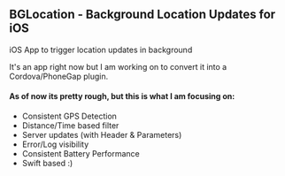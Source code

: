 ## BGLocation - Background Location Updates for iOS

iOS App to trigger location updates in background

It's an app right now but I am working on to convert it into a Cordova/PhoneGap plugin.

#### As of now its pretty rough, but this is what I am focusing on:
* Consistent GPS Detection
* Distance/Time based filter
* Server updates (with Header & Parameters)
* Error/Log visibility
* Consistent Battery Performance 
* Swift based :)
